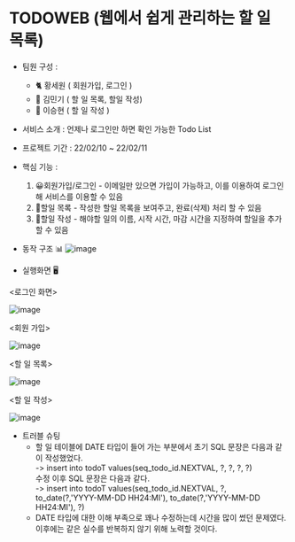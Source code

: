 # TODOWEB (웹에서 쉽게 관리하는 할 일 목록)
* 팀원 구성 : 
  - 🐈 황세원 ( 회원가입, 로그인 )
  - 🐣 김민기 ( 할 일 목록, 할일 작성)
  - 🐹 이승현 ( 할 일 작성 )

* 서비스 소개 : 언제나 로그인만 하면 확인 가능한 Todo List

* 프로젝트 기간 : 22/02/10 ~ 22/02/11

* 핵심 기능 : 
  1. 😀회원가입/로그인 - 이메일만 있으면 가입이 가능하고, 이를 이용하여 로그인 해 서비스를 이용할 수 있음
  2. 🧾할일 목록 - 작성한 할일 목록을 보여주고, 완료(삭제) 처리 할 수 있음
  3. 📝할일 작성 - 해야할 일의 이름, 시작 시간, 마감 시간을 지정하여 할일을 추가 할 수 있음

* 동작 구조 📊
![image](https://user-images.githubusercontent.com/55613591/153544284-d6aafce2-6806-4f8d-b7da-2f01b4568ba5.png)

* 실행화면 🖥

 <로그인 화면>
  
![image](https://user-images.githubusercontent.com/55613591/153544367-88377b68-1d8a-4b6c-a552-cd3830744cbc.png)

 <회원 가입>
 
![image](https://user-images.githubusercontent.com/55613591/153544511-d31cefc2-6d90-4c1d-b1dc-702b6697a469.png)

 <할 일 목록>

![image](https://user-images.githubusercontent.com/55613591/153544561-0915844b-fe01-4ab6-8cc8-1f45f6942c13.png)

 <할 일 작성>
 
![image](https://user-images.githubusercontent.com/55613591/153544581-d1eafb4d-a219-4208-b96f-9fc8f72b45dd.png)

* 트러블 슈팅
  - 할 일 테이블에 DATE 타입이 들어 가는 부분에서 초기 SQL 문장은 다음과 같이 작성했었다. <br>
      -> insert into  todoT values(seq_todo_id.NEXTVAL, ?, ?, ?, ?) <br>
        수정 이후 SQL 문장은 다음과 같다. <br>
      -> insert into  todoT values(seq_todo_id.NEXTVAL, ?, to_date(?,'YYYY-MM-DD HH24:MI'), to_date(?,'YYYY-MM-DD HH24:MI'), ?) <br>
  - DATE 타입에 대한 이해 부족으로 꽤나 수정하는데 시간을 많이 썼던 문제였다. <br> 이후에는 같은 실수를 반복하지 않기 위해 노력할 것이다.

